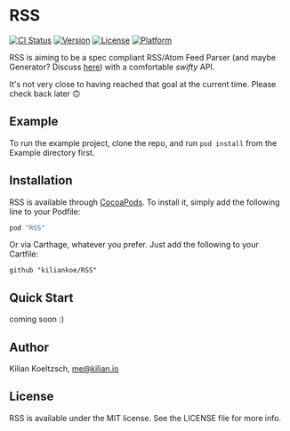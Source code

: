 # RSS

[![CI Status](http://img.shields.io/travis/kiliankoe/RSS.svg?style=flat)](https://travis-ci.org/kiliankoe/RSS)
[![Version](https://img.shields.io/cocoapods/v/RSS.svg?style=flat)](http://cocoapods.org/pods/RSS)
[![License](https://img.shields.io/cocoapods/l/RSS.svg?style=flat)](http://cocoapods.org/pods/RSS)
[![Platform](https://img.shields.io/cocoapods/p/RSS.svg?style=flat)](http://cocoapods.org/pods/RSS)

RSS is aiming to be a spec compliant RSS/Atom Feed Parser (and maybe Generator? Discuss [here](https://github.com/kiliankoe/RSS/issues/4)) with a comfortable *swifty* API.

It's not very close to having reached that goal at the current time. Please check back later 🙃

## Example

To run the example project, clone the repo, and run `pod install` from the Example directory first.

## Installation

RSS is available through [CocoaPods](http://cocoapods.org). To install
it, simply add the following line to your Podfile:

```ruby
pod "RSS"
```

Or via Carthage, whatever you prefer. Just add the following to your Cartfile:

```
github "kiliankoe/RSS"
```

## Quick Start

coming soon :)

## Author

Kilian Koeltzsch, me@kilian.io

## License

RSS is available under the MIT license. See the LICENSE file for more info.
